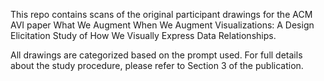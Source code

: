This repo contains scans of the original participant drawings for the ACM AVI paper What We Augment When We Augment Visualizations: A Design Elicitation Study of How We Visually Express Data Relationships.

All drawings are categorized based on the prompt used. For full details about the study procedure, please refer to Section 3 of the publication.